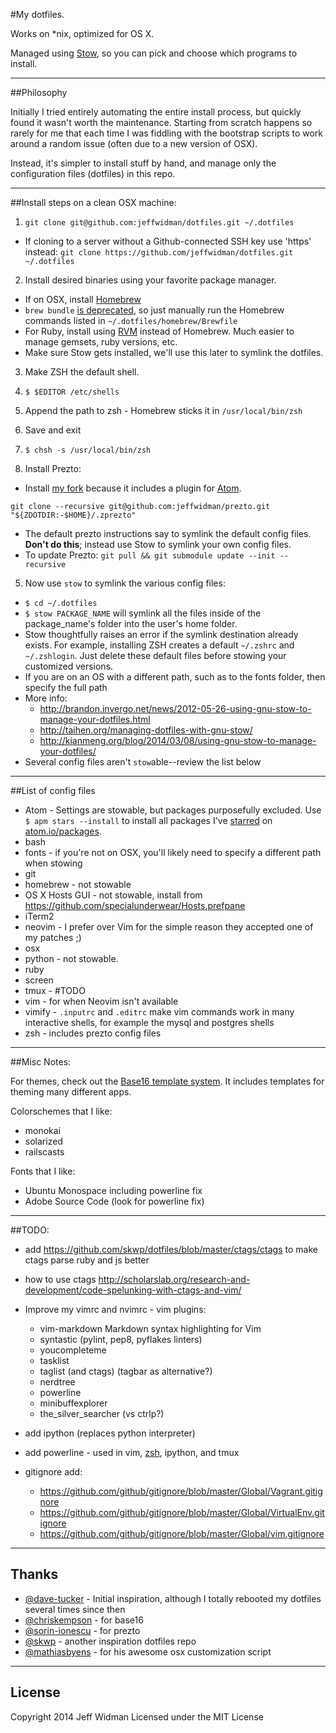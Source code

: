 #My dotfiles.

Works on *nix, optimized for OS X.

Managed using [Stow](http://www.gnu.org/software/stow/), so you can pick and
choose which programs to install.


---
##Philosophy

Initially I tried entirely automating the entire install process, but quickly
found it wasn't worth the maintenance. Starting from scratch happens so rarely
for me that each time I was fiddling with the bootstrap scripts to work around
a random issue (often due to a new version of OSX).

Instead, it's simpler to install stuff by hand, and manage only the
configuration files (dotfiles) in this repo.


---
##Install steps on a clean OSX machine:

1. `git clone git@github.com:jeffwidman/dotfiles.git ~/.dotfiles`
  - If cloning to a server without a Github-connected SSH key use 'https' instead:
      `git clone https://github.com/jeffwidman/dotfiles.git ~/.dotfiles`

2. Install desired binaries using your favorite package manager.
  - If on OSX, install [Homebrew](http://brew.sh/)
  - `brew bundle` [is deprecated](https://github.com/Homebrew/homebrew/issues/32952), so just manually run the Homebrew commands listed in `~/.dotfiles/homebrew/Brewfile`
  - For Ruby, install using [RVM](http://rvm.io/) instead of Homebrew. Much easier to manage gemsets, ruby versions, etc.
  - Make sure Stow gets installed, we'll use this later to symlink the dotfiles.

3. Make ZSH the default shell.  
  1. `$ $EDITOR /etc/shells`
  2. Append the path to zsh - Homebrew sticks it in `/usr/local/bin/zsh`
  3. Save and exit
  4. `$ chsh -s /usr/local/bin/zsh`

4. Install Prezto:
  - Install [my fork](https://github.com/jeffwidman/prezto) because it includes a plugin for [Atom](http://atom.io).

  `git clone --recursive git@github.com:jeffwidman/prezto.git "${ZDOTDIR:-$HOME}/.zprezto"`

  - The default prezto instructions say to symlink the default config files.
    **Don't do this**; instead use Stow to symlink your own config files.
  - To update Prezto: `git pull && git submodule update --init --recursive`

5. Now use `stow` to symlink the various config files:
  - `$ cd ~/.dotfiles`
  - `$ stow PACKAGE_NAME` will symlink all the files inside of the package_name's folder into the user's home folder.
  - Stow thoughtfully raises an error if the symlink destination already exists. For example, installing ZSH creates a default `~/.zshrc` and `~/.zshlogin`. Just delete these default files before stowing your customized versions.
  - If you are on an OS with a different path, such as to the fonts folder, then specify the full path
  - More info:
     - http://brandon.invergo.net/news/2012-05-26-using-gnu-stow-to-manage-your-dotfiles.html
     - http://taihen.org/managing-dotfiles-with-gnu-stow/
     - http://kianmeng.org/blog/2014/03/08/using-gnu-stow-to-manage-your-dotfiles/
  - Several config files aren't `stow`able--review the list below

---
##List of config files

 - Atom - Settings are stowable, but packages purposefully excluded. Use `$ apm stars --install` to install all packages I've [starred](https://atom.io/users/jeffwidman/stars) on [atom.io/packages](https://atom.io/packages).
 - bash
 - fonts - if you're not on OSX, you'll likely need to specify a different path when stowing
 - git
 - homebrew - not stowable
 - OS X Hosts GUI - not stowable, install from https://github.com/specialunderwear/Hosts.prefpane
 - iTerm2
 - neovim - I prefer over Vim for the simple reason they accepted one of my patches ;)
 - osx
 - python - not stowable.
 - ruby
 - screen
 - tmux - #TODO
 - vim - for when Neovim isn't available
 - vimify - `.inputrc` and `.editrc` make vim commands work in many interactive
    shells, for example the mysql and postgres shells
 - zsh - includes prezto config files


---
##Misc Notes:

For themes, check out the [Base16 template system](https://github.com/chriskempson/base16). It includes templates for
theming many different apps.

Colorschemes that I like:
 - monokai
 - solarized
 - railscasts

Fonts that I like:
 - Ubuntu Monospace including powerline fix
 - Adobe Source Code (look for powerline fix)


---
##TODO:

 - add https://github.com/skwp/dotfiles/blob/master/ctags/ctags to make ctags parse ruby and js better
 - how to use ctags http://scholarslab.org/research-and-development/code-spelunking-with-ctags-and-vim/

 - Improve my vimrc and nvimrc - vim plugins:
   - vim-markdown Markdown syntax highlighting for Vim
   - syntastic (pylint, pep8, pyflakes linters)
   - youcompleteme
   - tasklist
   - taglist (and ctags) (tagbar as alternative?)
   - nerdtree
   - powerline
   - minibuffexplorer
   - the_silver_searcher (vs ctrlp?)

 - add ipython (replaces python interpreter)

 - add powerline - used in vim, [zsh](http://powerline.readthedocs.org/en/latest/usage/shell-prompts.html), ipython, and tmux

 - gitignore add:
    - https://github.com/github/gitignore/blob/master/Global/Vagrant.gitignore
    - https://github.com/github/gitignore/blob/master/Global/VirtualEnv.gitignore
    - https://github.com/github/gitignore/blob/master/Global/vim.gitignore


---
## Thanks

 - [@dave-tucker](https://github.com/dave-tucker/dotfiles) - Initial inspiration, although I totally rebooted my dotfiles several times since then
 - [@chriskempson](https://github.com/chriskempson/base16) - for base16
 - [@sorin-ionescu](https://github.com/sorin-ionescu/prezto) - for prezto
 - [@skwp](https://github.com/skwp/dotfiles) - another inspiration dotfiles repo
 - [@mathiasbyens](https://github.com/mathiasbynens/dotfiles) - for his awesome osx customization script

---
## License

Copyright 2014 Jeff Widman
Licensed under the MIT License
